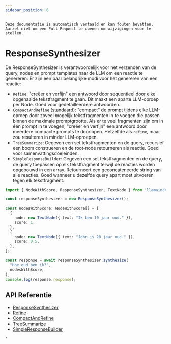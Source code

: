 ```yaml
---
sidebar_position: 6
---
```


`Deze documentatie is automatisch vertaald en kan fouten bevatten. Aarzel niet om een Pull Request te openen om wijzigingen voor te stellen.`

# ResponseSynthesizer

De ResponseSynthesizer is verantwoordelijk voor het verzenden van de query, nodes en prompt templates naar de LLM om een ​​reactie te genereren. Er zijn een paar belangrijke modi voor het genereren van een reactie:

- `Refine`: "creëer en verfijn" een antwoord door sequentieel door elke opgehaalde tekstfragment te gaan.
  Dit maakt een aparte LLM-oproep per Node. Goed voor gedetailleerdere antwoorden.
- `CompactAndRefine` (standaard): "compact" de prompt tijdens elke LLM-oproep door zoveel mogelijk tekstfragmenten in te voegen die passen binnen de maximale promptgrootte. Als er te veel fragmenten zijn om in één prompt in te voegen, "creëer en verfijn" een antwoord door meerdere compacte prompts te doorlopen. Hetzelfde als `refine`, maar zou resulteren in minder LLM-oproepen.
- `TreeSummarize`: Gegeven een set tekstfragmenten en de query, recursief een boom construeren
  en de root-node retourneren als reactie. Goed voor samenvattingsdoeleinden.
- `SimpleResponseBuilder`: Gegeven een set tekstfragmenten en de query, de query toepassen op elk tekstfragment
  terwijl de reacties worden opgebouwd in een array. Retourneert een geconcateneerde string van alle
  reacties. Goed wanneer u dezelfde query apart moet uitvoeren tegen elk tekstfragment.

```typescript
import { NodeWithScore, ResponseSynthesizer, TextNode } from "llamaindex";

const responseSynthesizer = new ResponseSynthesizer();

const nodesWithScore: NodeWithScore[] = [
  {
    node: new TextNode({ text: "Ik ben 10 jaar oud." }),
    score: 1,
  },
  {
    node: new TextNode({ text: "John is 20 jaar oud." }),
    score: 0.5,
  },
];

const response = await responseSynthesizer.synthesize(
  "Hoe oud ben ik?",
  nodesWithScore,
);
console.log(response.response);
```

## API Referentie

- [ResponseSynthesizer](../../api/classes/ResponseSynthesizer.md)
- [Refine](../../api/classes/Refine.md)
- [CompactAndRefine](../../api/classes/CompactAndRefine.md)
- [TreeSummarize](../../api/classes/TreeSummarize.md)
- [SimpleResponseBuilder](../../api/classes/SimpleResponseBuilder.md)

"
